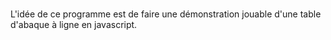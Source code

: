 # 
L'idée de ce programme est de faire une démonstration jouable d'une table d'abaque à ligne en javascript. 

